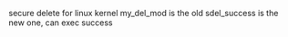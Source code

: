 secure delete for linux kernel
my_del_mod is the old
sdel_success is the new one, can exec success 
